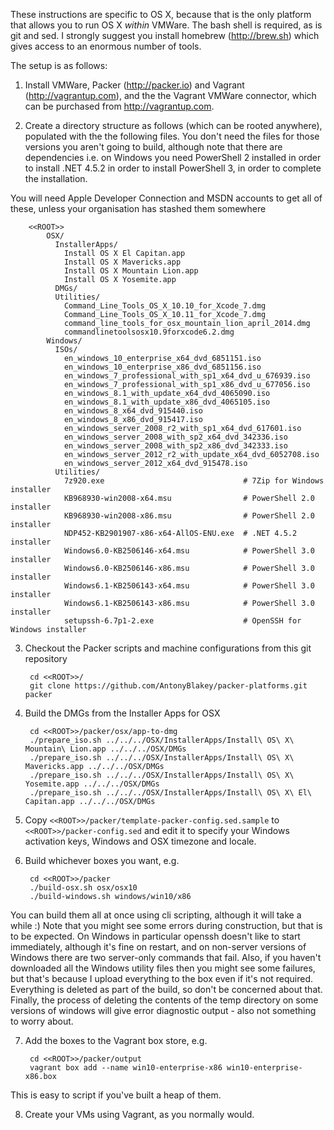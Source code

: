 These instructions are specific to OS X, because that is the only platform that allows you to run OS X *within*
VMWare. The bash shell is required, as is git and sed. I strongly suggest you install homebrew (<http://brew.sh>) which
gives access to an enormous number of tools.

The setup is as follows:

1. Install VMWare, Packer (<http://packer.io>) and Vagrant (<http://vagrantup.com>),
and the the Vagrant VMWare connector, which can be purchased from <http://vagrantup.com>.

2. Create a directory structure as follows (which can be rooted anywhere), populated with the the following files.
You don't need the files for those versions you aren't going to build, although note that there are dependencies i.e. 
on Windows you need PowerShell 2 installed in order to install .NET 4.5.2 in order to install PowerShell 3, in order
to complete the installation.

  You will need Apple Developer Connection and MSDN accounts to get all of these, unless your organisation has stashed them
somewhere

        <<ROOT>>
            OSX/
              InstallerApps/
                Install OS X El Capitan.app
                Install OS X Mavericks.app
                Install OS X Mountain Lion.app
                Install OS X Yosemite.app
              DMGs/
              Utilities/
                Command_Line_Tools_OS_X_10.10_for_Xcode_7.dmg
                Command_Line_Tools_OS_X_10.11_for_Xcode_7.dmg
                command_line_tools_for_osx_mountain_lion_april_2014.dmg
                commandlinetoolsosx10.9forxcode6.2.dmg
            Windows/
              ISOs/
                en_windows_10_enterprise_x64_dvd_6851151.iso
                en_windows_10_enterprise_x86_dvd_6851156.iso
                en_windows_7_professional_with_sp1_x64_dvd_u_676939.iso
                en_windows_7_professional_with_sp1_x86_dvd_u_677056.iso
                en_windows_8.1_with_update_x64_dvd_4065090.iso
                en_windows_8.1_with_update_x86_dvd_4065105.iso
                en_windows_8_x64_dvd_915440.iso
                en_windows_8_x86_dvd_915417.iso
                en_windows_server_2008_r2_with_sp1_x64_dvd_617601.iso
                en_windows_server_2008_with_sp2_x64_dvd_342336.iso
                en_windows_server_2008_with_sp2_x86_dvd_342333.iso
                en_windows_server_2012_r2_with_update_x64_dvd_6052708.iso
                en_windows_server_2012_x64_dvd_915478.iso
              Utilities/
                7z920.exe                               # 7Zip for Windows installer
                KB968930-win2008-x64.msu                # PowerShell 2.0 installer
                KB968930-win2008-x86.msu                # PowerShell 2.0 installer
                NDP452-KB2901907-x86-x64-AllOS-ENU.exe  # .NET 4.5.2 installer
                Windows6.0-KB2506146-x64.msu            # PowerShell 3.0 installer
                Windows6.0-KB2506146-x86.msu            # PowerShell 3.0 installer
                Windows6.1-KB2506143-x64.msu            # PowerShell 3.0 installer
                Windows6.1-KB2506143-x86.msu            # PowerShell 3.0 installer
                setupssh-6.7p1-2.exe                    # OpenSSH for Windows installer

3. Checkout the Packer scripts and machine configurations from this git repository

        cd <<ROOT>>/
        git clone https://github.com/AntonyBlakey/packer-platforms.git packer

4. Build the DMGs from the Installer Apps for OSX

        cd <<ROOT>>/packer/osx/app-to-dmg
        ./prepare_iso.sh ../../../OSX/InstallerApps/Install\ OS\ X\ Mountain\ Lion.app ../../../OSX/DMGs
        ./prepare_iso.sh ../../../OSX/InstallerApps/Install\ OS\ X\ Mavericks.app ../../../OSX/DMGs
        ./prepare_iso.sh ../../../OSX/InstallerApps/Install\ OS\ X\ Yosemite.app ../../../OSX/DMGs
        ./prepare_iso.sh ../../../OSX/InstallerApps/Install\ OS\ X\ El\ Capitan.app ../../../OSX/DMGs

5. Copy `<<ROOT>>/packer/template-packer-config.sed.sample` to `<<ROOT>>/packer-config.sed` and
edit it to specify your Windows activation keys, Windows and OSX timezone and locale.

6. Build whichever boxes you want, e.g.

        cd <<ROOT>>/packer
        ./build-osx.sh osx/osx10
        ./build-windows.sh windows/win10/x86
        
  You can build them all at once using cli scripting, although it will take a while :) Note that you might
  see some errors during construction, but that is to be expected. On Windows in particular openssh doesn't like to
  start immediately, although it's fine on restart, and on non-server versions of Windows there are two server-only commands
  that fail. Also, if you haven't downloaded all the Windows utility files then you might see some failures, but that's
  because I upload everything to the box even if it's not required. Everything is deleted as part of the build, so don't
  be concerned about that. Finally, the process of deleting the contents of the temp directory on some versions of windows
  will give error diagnostic output - also not something to worry about.

7. Add the boxes to the Vagrant box store, e.g.

        cd <<ROOT>>/packer/output
        vagrant box add --name win10-enterprise-x86 win10-enterprise-x86.box
        
  This is easy to script if you've built a heap of them.

8. Create your VMs using Vagrant, as you normally would.
